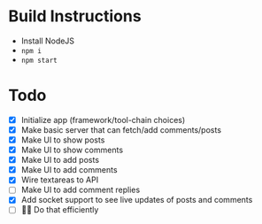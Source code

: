 # Build Instructions

* Install NodeJS
* `npm i`
* `npm start`

# Todo

* [x] Initialize app (framework/tool-chain choices)
* [x] Make basic server that can fetch/add comments/posts
* [x] Make UI to show posts
* [x] Make UI to show comments
* [x] Make UI to add posts
* [x] Make UI to add comments
* [x] Wire textareas to API
* [ ] Make UI to add comment replies
* [x] Add socket support to see live updates of posts and comments
* [ ] ☝🏼 Do that efficiently
